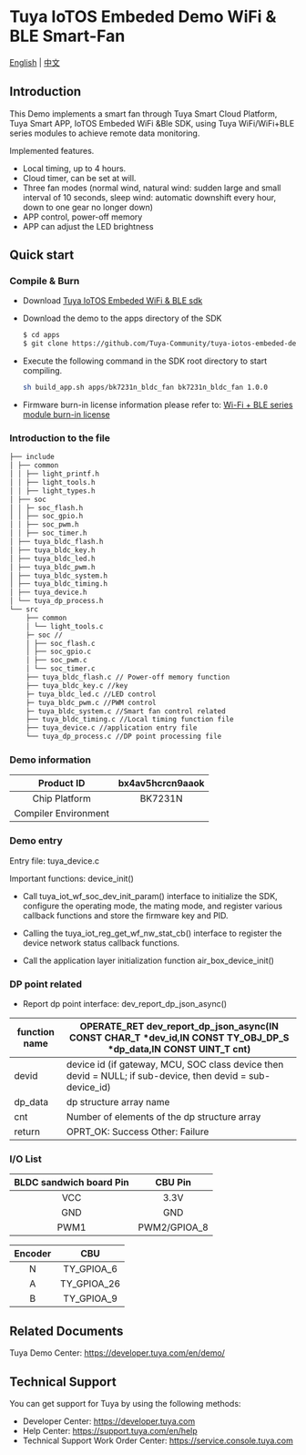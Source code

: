# Tuya IoTOS Embeded Demo WiFi & BLE Smart-Fan

[English](./README.md) | [中文](./README_zh.md) 

## Introduction 

This Demo implements a smart fan through Tuya Smart Cloud Platform, Tuya Smart APP, IoTOS Embeded WiFi &Ble SDK, using Tuya WiFi/WiFi+BLE series modules to achieve remote data monitoring.

Implemented features.

+ Local timing, up to 4 hours.
+ Cloud timer, can be set at will.
+ Three fan modes (normal wind, natural wind: sudden large and small interval of 10 seconds, sleep wind: automatic downshift every hour, down to one gear no longer down)
+ APP control, power-off memory
+ APP can adjust the LED brightness




## Quick start 

### Compile & Burn
+ Download [Tuya IoTOS Embeded WiFi & BLE sdk](https://github.com/tuya/tuya-iotos-embeded-sdk-wifi-ble-bk7231n) 

+ Download the demo to the apps directory of the SDK 

  ```bash
  $ cd apps
  $ git clone https://github.com/Tuya-Community/tuya-iotos-embeded-demo-wifi-ble-smart-fan.git
  ```
  
+ Execute the following command in the SDK root directory to start compiling.

  ```bash
  sh build_app.sh apps/bk7231n_bldc_fan bk7231n_bldc_fan 1.0.0 
  ```

+ Firmware burn-in license information please refer to: [Wi-Fi + BLE series module burn-in license](https://developer.tuya.com/cn/docs/iot/device-development/burn-and-authorization/burn-and-authorize-wifi-ble-modules/burn-and-authorize-wb-series-modules?id=Ka78f4pttsytd) 

 

 ### Introduction to the file 

```bash
├── include
│ ├── common
│ │ ├── light_printf.h
│ │ ├── light_tools.h
│ │ ├── light_types.h
│ ├── soc
│ │ ├─ soc_flash.h
│ │ ├── soc_gpio.h
│ │ ├── soc_pwm.h
│ │ ├── soc_timer.h
│ ├── tuya_bldc_flash.h
│ ├── tuya_bldc_key.h
│ ├── tuya_bldc_led.h
│ ├── tuya_bldc_pwm.h
│ ├── tuya_bldc_system.h
│ ├── tuya_bldc_timing.h
│ ├── tuya_device.h
│ └── tuya_dp_process.h
└── src
    ├── common
    │ └── light_tools.c
    ├─ soc //
    │ ├── soc_flash.c
    │ ├── soc_gpio.c
    │ ├── soc_pwm.c
    │ └── soc_timer.c
    ├── tuya_bldc_flash.c // Power-off memory function
    ├── tuya_bldc_key.c //key
    ├─ tuya_bldc_led.c //LED control
    ├─ tuya_bldc_pwm.c //PWM control
    ├─ tuya_bldc_system.c //Smart fan control related
    ├── tuya_bldc_timing.c //Local timing function file
    ├── tuya_device.c //application entry file
    └── tuya_dp_process.c //DP point processing file
```


 ### Demo information 

| Product ID | bx4av5hcrcn9aaok |
| :------: | :--------------: |
| Chip Platform | BK7231N |
| Compiler Environment | |

  

### Demo entry

Entry file: tuya_device.c

Important functions: device_init()

+ Call tuya_iot_wf_soc_dev_init_param() interface to initialize the SDK, configure the operating mode, the mating mode, and register various callback functions and store the firmware key and PID.

+ Calling the tuya_iot_reg_get_wf_nw_stat_cb() interface to register the device network status callback functions.

+ Call the application layer initialization function air_box_device_init()

 

### DP point related

+ Report dp point interface: dev_report_dp_json_async()

| function name | OPERATE_RET dev_report_dp_json_async(IN CONST CHAR_T *dev_id,IN CONST TY_OBJ_DP_S *dp_data,IN CONST UINT_T cnt) |
| ------- | ------------------------------------------------------------ |
| devid | device id (if gateway, MCU, SOC class device then devid = NULL; if sub-device, then devid = sub-device_id) |
| dp_data | dp structure array name |
| cnt | Number of elements of the dp structure array |
| return | OPRT_OK: Success Other: Failure |



### I/O List 

| BLDC sandwich board Pin |   CBU Pin    |
| :---------------------: | :----------: |
|           VCC           |     3.3V     |
|           GND           |     GND      |
|          PWM1           | PWM2/GPIOA_8 |

| Encoder |     CBU     |
| :-----: | :---------: |
|    N    | TY_GPIOA_6  |
|    A    | TY_GPIOA_26 |
|    B    | TY_GPIOA_9  |



## Related Documents

Tuya Demo Center: https://developer.tuya.com/en/demo/



## Technical Support

You can get support for Tuya by using the following methods:

- Developer Center: https://developer.tuya.com
- Help Center: https://support.tuya.com/en/help
- Technical Support Work Order Center: https://service.console.tuya.com
